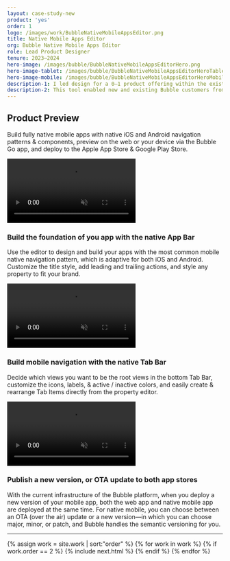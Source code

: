 ```yaml
---
layout: case-study-new
product: 'yes'
order: 1
logo: /images/work/BubbleNativeMobileAppsEditor.png
title: Native Mobile Apps Editor
org: Bubble Native Mobile Apps Editor
role: Lead Product Designer
tenure: 2023–2024
hero-image: /images/bubble/BubbleNativeMobileAppsEditorHero.png
hero-image-tablet: /images/bubble/BubbleNativeMobileAppsEditorHeroTablet.png
hero-image-mobile: /images/bubble/BubbleNativeMobileAppsEditorHeroMobile.png
description-1: I led design for a 0–1 product offering within the existing no-code Bubble platform for building fully functioning web applications—the Native Mobile Apps editor. I researched the native mobile app development domain, designed the largest largest product expansion in Bubble’s history, and collaborated with the engineers to build and launch the private Beta release.
description-2: This tool enabled new and existing Bubble customers from differing user profiles to build fully functioning native mobile apps. We left no stone unturned when it came to every small detail, giving users the tools to build with actual native mobile navigation patterns and components, and to publish their apps to the Apple App Store & Google Play Store; without writing a single line of code.
---
```


<div class="c-wrap__project" markdown=1>

## Product Preview
Build fully native mobile apps with native iOS and Android navigation patterns & components, preview on the web or your device via the Bubble Go app, and deploy to the Apple App Store & Google Play Store.

</div>

<div class="c-media c-media--border">
  <video src="../../images/bubble/BubbleNativeAppsAppBar.mp4" loop autoplay muted playsinline></video>
</div>

<div class="c-wrap__project c-wrap__project--preview" markdown=1>

### Build the foundation of you app with the native App Bar
Use the editor to design and build your apps with the most common mobile native navigation pattern, which is adaptive for both iOS and Android. Customize the title style, add leading and trailing actions, and style any property to fit your brand.

</div>

<div class="c-media c-media--border">
  <video src="../../images/bubble/BubbleNativeAppsTabBar.mp4" loop autoplay muted playsinline></video>
</div>

<div class="c-wrap__project c-wrap__project--preview" markdown=1>

### Build mobile navigation with the native Tab Bar
Decide which views you want to be the root views in the bottom Tab Bar, customize the icons, labels, & active / inactive colors, and easily create & rearrange Tab Items directly from the property editor.

</div>

<div class="c-media c-media--border">
  <video src="../../images/bubble/BubbleNativeAppsDeploy.mp4" loop autoplay muted playsinline></video>
</div>

<div class="c-wrap__project c-wrap__project--preview" markdown=1>

### Publish a new version, or OTA update to both app stores
With the current infrastructure of the Bubble platform, when you deploy a new version of your mobile app, both the web app and native mobile app are deployed at the same time. For native mobile, you can choose between an OTA (over the air) update or a new version—in which you can choose major, minor, or patch, and Bubble handles the semantic versioning for you.

</div>

<hr>

<div class="c-work-nav-first">
  {% assign work = site.work | sort:"order" %}
  {% for work in work %}
  {% if work.order == 2 %}
  {% include next.html %}
  {% endif %}
  {% endfor %}
</div>